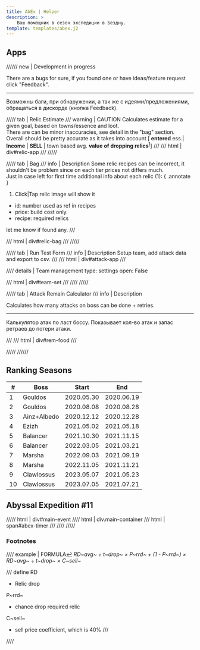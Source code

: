 ```yaml
---
title: AbEx | Helper
description: >
    Ваш помощник в сезон экспедиции в Бездну.
template: templates/abex.j2
---
```


## Apps

////// new | Development in progress

There are a bugs for sure, if you found one or have ideas/feature request click "Feedback".

***

Возможны баги, при обнаружении, а так же с идеями/предложениями, обращаться в дискорде (кнопка Feedback).

///// tab | Relic Estimate
/// warning | CAUTION
Calculates estimate for a given goal, based on towns/essence and loot.  
There are can be minor inaccuracies, see detail in the "bag" section.  
Overall should be pretty accurate as it takes into account [ **entered** ess.| **Income** | **SELL** | town based avg. **value of dropping relics**<sup id="sp1"><a href="#fn1">1</a></sup>]
///
/// html | div#relic-app
///
/////

///// tab | Bag
/// info | Description
Some relic recipes can be incorrect, it shouldn't be problem since on each tier prices not differs much.  
Just in case left for first time additional info about each relic (1):
{ .annotate }

1. Click|Tap relic image will show it

- id: number used as ref in recipes
- price: build cost only.
- recipe: required relics

let me know if found any.
///

/// html | div#relic-bag
///
/////

///// tab | Run Test Form
/// info | Description
Setup team, add attack data and export to csv.
///
/// html | div#attack-app
///

//// details | Team management
    type: settings
    open: False

/// html | div#team-set
///
////
/////

///// tab | Attack Remain Calculator
/// info | Description

Calculates how many attacks on boss can be done + retries.

***

Калькулятор атак по ласт боссу.
Показывает кол-во атак и запас ретраев до потери атаки.

///
/// html | div#rem-food
///

/////
//////

## Ranking Seasons

| #  | Boss        | Start      | End        |
|----|-------------|------------|------------|
| 1  | Gouldos     | 2020.05.30 | 2020.06.19 |
| 2  | Gouldos     | 2020.08.08 | 2020.08.28 |
| 3  | Ainz+Albedo | 2020.12.12 | 2020.12.28 |
| 4  | Ezizh       | 2021.05.02 | 2021.05.18 |
| 5  | Balancer    | 2021.10.30 | 2021.11.15 |
| 6  | Balancer    | 2022.03.05 | 2021.03.21 |
| 7  | Marsha      | 2022.09.03 | 2021.09.19 |
| 8  | Marsha      | 2022.11.05 | 2021.11.21 |
| 9  | Clawlossus  | 2023.05.07 | 2021.05.23 |
| 10 | Clawlossus  | 2023.07.05 | 2021.07.21 |

## Abyssal Expedition #11

///// html | div#main-event
//// html | div.main-container
/// html | span#abex-timer
///
////
/////
[^teo]: Hypothetically of course , based on past seasons

### Footnotes

//// example | FORMULA<a id="fn1" href="#sp1">↩︎</a>
*RD~avg~ ÷ t~drop~ × P~rrd~  + (1 - P~rrd~) × RD~avg~ ÷ t~drop~ × C~sell~*

/// define
RD

- Relic drop

P~rrd~

- chance drop required relic

C~sell~

- sell price coefficient, which is 40%
  ///

////

